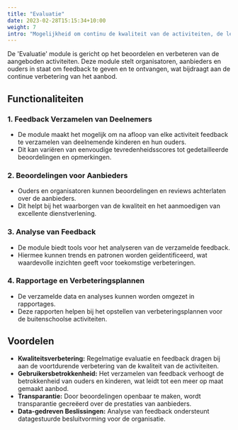 ```yaml
---
title: "Evaluatie"
date: 2023-02-28T15:15:34+10:00
weight: 7
intro: "Mogelijkheid om continu de kwaliteit van de activiteiten, de leerlingparticipatie en hun ontwikkeling te kunnen volgens, verbeteren en stimuleren."
---
```


De 'Evaluatie' module is gericht op het beoordelen en verbeteren van de aangeboden activiteiten. Deze module stelt organisatoren, aanbieders en ouders in staat om feedback te geven en te ontvangen, wat bijdraagt aan de continue verbetering van het aanbod.

## Functionaliteiten

### 1. Feedback Verzamelen van Deelnemers

- De module maakt het mogelijk om na afloop van elke activiteit feedback te verzamelen van deelnemende kinderen en hun ouders.
- Dit kan variëren van eenvoudige tevredenheidsscores tot gedetailleerde beoordelingen en opmerkingen.

### 2. Beoordelingen voor Aanbieders

- Ouders en organisatoren kunnen beoordelingen en reviews achterlaten over de aanbieders.
- Dit helpt bij het waarborgen van de kwaliteit en het aanmoedigen van excellente dienstverlening.

### 3. Analyse van Feedback

- De module biedt tools voor het analyseren van de verzamelde feedback.
- Hiermee kunnen trends en patronen worden geïdentificeerd, wat waardevolle inzichten geeft voor toekomstige verbeteringen.

### 4. Rapportage en Verbeteringsplannen

- De verzamelde data en analyses kunnen worden omgezet in rapportages.
- Deze rapporten helpen bij het opstellen van verbeteringsplannen voor de buitenschoolse activiteiten.

## Voordelen

- **Kwaliteitsverbetering:** Regelmatige evaluatie en feedback dragen bij aan de voortdurende verbetering van de kwaliteit van de activiteiten.
- **Gebruikersbetrokkenheid:** Het verzamelen van feedback verhoogt de betrokkenheid van ouders en kinderen, wat leidt tot een meer op maat gemaakt aanbod.
- **Transparantie:** Door beoordelingen openbaar te maken, wordt transparantie gecreëerd over de prestaties van aanbieders.
- **Data-gedreven Beslissingen:** Analyse van feedback ondersteunt datagestuurde besluitvorming voor de organisatie.
